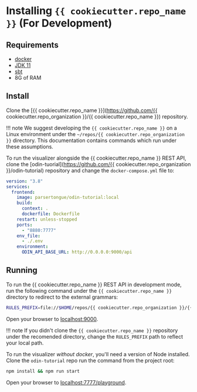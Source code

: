 # Installing `{{ cookiecutter.repo_name }}` (For Development)

## Requirements

- [docker](https://docs.docker.com/get-docker/)
- [JDK 11](https://sdkman.io/jdks#AdoptOpenJDK)
- [sbt](https://www.scala-sbt.org/1.x/docs/Installing-sbt-on-Linux.html)
- 8G of RAM

## Install

Clone the [{{ cookiecutter.repo_name }}](https://github.com/{{ cookiecutter.repo_organization }}/{{ cookiecutter.repo_name }}) repository.

!!! note
    We suggest developing the `{{ cookiecutter.repo_name }}` on a Linux environment under the `~/repos/{{ cookiecutter.repo_organization }}` directory. This documentation contains commands which run under these assumptions.

<!--- FIXME: docker run command for odin-tutorial image -->
To run the visualizer alongside the {{ cookiecutter.repo_name }} REST API, clone the [odin-tuorial](https://github.com/{{ cookiecutter.repo_organization }}/odin-tutorial) repository and change the `docker-compose.yml` file to:

```yaml
version: "3.8"
services:
  frontend:
    image: parsertongue/odin-tutorial:local
    build:
      context: .
      dockerfile: Dockerfile
    restart: unless-stopped
    ports:
      - "8880:7777"
    env_file:
      - ./.env
    environment:
      ODIN_API_BASE_URL: http://0.0.0.0:9000/api
```

## Running

To run the {{ cookiecutter.repo_name }} REST API in development mode, run the following command under the `{{ cookiecutter.repo_name }}` directory to redirect to the external grammars:

```bash
RULES_PREFIX=file://$HOME/repos/{{ cookiecutter.repo_organization }}/{{ cookiecutter.repo_name }}/reader/grammars/{{ cookiecutter.project_name }} sbt web
```

Open your browser to [localhost:9000](http://localhost:9000).

!!! note
    If you didn't clone the `{{ cookiecutter.repo_name }}` repository under the recomended directory, change the `RULES_PREFIX` path to reflect your local path.

To run the visualizer *without docker*, you'll need a version of Node installed.  Clone the `odin-tutorial` repo run the command from the project root:

```bash
npm install && npm run start
```

Open your browser to [localhost:7777/playground](http://localhost:7777/playground).